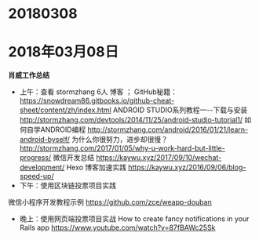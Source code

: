 # 20180308

# 2018年03月08日
**肖威工作总结**
- 上午：查看 stormzhang 6人 博客 ；
GitHub秘籍：
https://snowdream86.gitbooks.io/github-cheat-sheet/content/zh/index.html
ANDROID STUDIO系列教程一--下载与安装
http://stormzhang.com/devtools/2014/11/25/android-studio-tutorial1/
如何自学ANDROID编程
http://stormzhang.com/android/2016/01/21/learn-android-byself/
为什么你很努力，进步却很慢？
http://stormzhang.com/2017/01/05/why-u-work-hard-but-little-progress/
微信开发总结
https://kaywu.xyz/2017/09/10/wechat-development/
Hexo 博客加速实践
https://kaywu.xyz/2016/09/06/blog-speed-up/
- 下午：使用区块链投票项目实践

微信小程序开发教程示例
https://github.com/zce/weapp-douban

- 晚上：使用网页端投票项目实战
How to create fancy notifications in your Rails app
https://www.youtube.com/watch?v=87fBAWc25Sk

